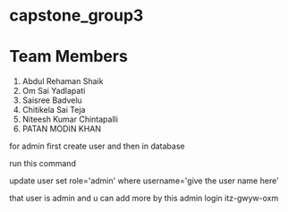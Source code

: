 # capstone_group3
# Team Members

1.	Abdul Rehaman Shaik
2.  Om Sai Yadlapati
3.	Saisree Badvelu
4.	Chitikela Sai Teja
5.	Niteesh Kumar Chintapalli
6.	PATAN MODIN KHAN

for admin first create user and then in database

run this command

update user set role='admin' where username='give the user name here'

that user is admin and u can add more by this admin login
itz-gwyw-oxm
